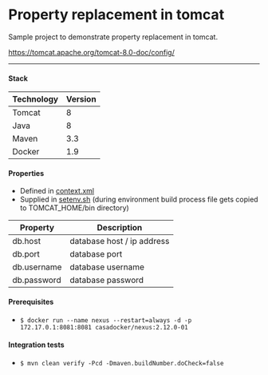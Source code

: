 # Property replacement in tomcat
Sample project to demonstrate property replacement in tomcat.

https://tomcat.apache.org/tomcat-8.0-doc/config/
<hr/>

#### Stack
| **Technology** | **Version** |
| ------------- | ------------- |
| Tomcat | 8 |
| Java | 8 |
| Maven | 3.3 |
| Docker | 1.9 |

#### Properties
 - Defined in [context.xml](src/main/webapp/META-INF/context.xml)
 - Supplied in [setenv.sh](src/main/docker/files/setenv.sh) (during environment build process file gets copied to TOMCAT_HOME/bin directory)

| **Property** | **Description** |
| ------------- | ------------- |
| db.host | database host / ip address |
| db.port | database port |
| db.username | database username |
| db.password | database password |

#### Prerequisites
* `$ docker run --name nexus --restart=always -d -p 172.17.0.1:8081:8081 casadocker/nexus:2.12.0-01`

#### Integration tests
* `$ mvn clean verify -Pcd -Dmaven.buildNumber.doCheck=false`
